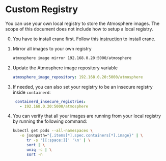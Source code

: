 # Custom Registry

You can use your own local registry to store the Atmosphere images.  The scope
of this document does not include how to setup a local registry.

0. You have to install crane first.
   Follow this [instruction](https://github.com/google/go-containerregistry/blob/main/cmd/crane/README.md)
   to install crane.

1. Mirror all images to your own registry

   ```bash
   atmosphere image mirror 192.168.0.20:5000/atmosphere
   ```

2. Update the Atmosphere image repository variable

   ```yaml
   atmosphere_image_repository: 192.168.0.20:5000/atmosphere
   ```

3. If needed, you can also set your registry to be an insecure registry inside
   `containerd`:

   ```yaml
    containerd_insecure_registries:
      - 192.168.0.20:5000/atmosphere
    ```

4. You can verify that all your images are running from your local registry by
   running the following command:

   ```bash
   kubectl get pods --all-namespaces \
      -o jsonpath="{.items[*].spec.containers[*].image}" | \
         tr -s '[[:space:]]' '\n' | \
         sort | \
         uniq -c | \
         sort -n
   ```

